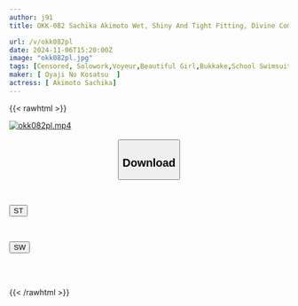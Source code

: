 ```yaml
---
author: j91
title: OKK-082 Sachika Akimoto Wet, Shiny And Tight Fitting, Divine Competitive Swimsuit. Enjoy The Sight Of A Cute Girl In A Competitive Swimsuit! This AV Starts With A Hidden Camera Of Her Changing Clothes, And Includes Close-ups Of Her Small Breasts, Big Breasts, Shaved Pussy, Hairy Pussy, And Hairy Armpits, As Well As Lotion Soap Play And Competitive Swimsuit Bukkake, All Fully Clothed.

url: /v/okk082pl
date: 2024-11-06T15:20:00Z
image: "okk082pl.jpg"
tags: [Censored, Solowork,Voyeur,Beautiful Girl,Bukkake,School Swimsuit,Lotion,Close Up	]
maker: [ Oyaji No Kosatsu  ]
actress: [ Akimoto Sachika]
---
```



{{< rawhtml >}}

<div class="video" data-videoid="JyJLr2Jpa7Tj8Dy">
    <a href="javascript:;">
        <img src="/v/okk082pl/okk082pl.jpg" width="WIDTH" height="HEIGHT" alt="okk082pl.mp4" loading="lazy">
    </a>
</div>

<script type="text/javascript" src="https://j91.asia/asset/on-demand-st.js"></script>

<br>
  <link rel="stylesheet" href="https://j91.asia/asset/bs5.css">
  
  <center>
  <button class="btn btn-primary" type="button" data-bs-toggle="collapse" data-bs-target=".multi-collapse" aria-expanded="false" aria-controls="multiCollapseExample1 multiCollapseExample2"><h2>Download</h2></button></center>
</p>
<div class="row">
  <div class="col">
    <div class="collapse multi-collapse" id="multiCollapseExample1">
      <div class="card card-body">
	      	      <br>
<div class="buttons">  
<p><a href="/v/okk082pl/st.html" target="_blank"><button class="btn-hover color-3"><i class="fa fa-download"></i> ST</button></a></p></div>
    </div>
  </div>
</div>
  <div class="col">
    <div class="collapse multi-collapse" id="multiCollapseExample2">
      <div class="card card-body">
	      <br>
<div class="buttons">
<p><a href="/v/okk082pl/sw.html" target="_blank"><button class="btn-hover color-2"><i class="fa fa-download"></i> SW</button></a></p></div>
<br><br>
      </div>
    </div>
  </div>
</div>

{{< /rawhtml >}}